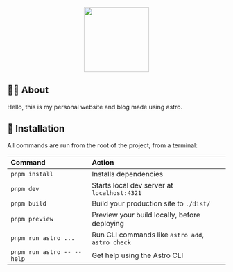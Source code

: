 <div align="center">
    <img src="https://github.com/dennyzain/denny-abbas-zain/blob/b82a4c360d37f7d5cefa1ef3c61dc6cd2c410ed0/public/mstile-150x150.png?raw=true" width="150" height="150">
</div>

## 🧑‍💻 About

Hello, this is my personal website and blog made using astro.

## 🧞 Installation

All commands are run from the root of the project, from a terminal:

| Command                    | Action                                           |
| :------------------------- | :----------------------------------------------- |
| `pnpm install`             | Installs dependencies                            |
| `pnpm dev`                 | Starts local dev server at `localhost:4321`      |
| `pnpm build`               | Build your production site to `./dist/`          |
| `pnpm preview`             | Preview your build locally, before deploying     |
| `pnpm run astro ...`       | Run CLI commands like `astro add`, `astro check` |
| `pnpm run astro -- --help` | Get help using the Astro CLI                     |
